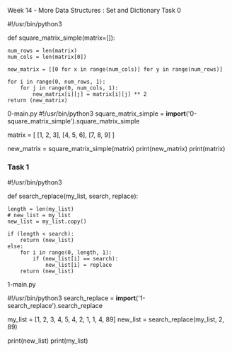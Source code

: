 Week 14 - More Data Structures : Set and Dictionary
Task 0

#!/usr/bin/python3


def square_matrix_simple(matrix=[]):

    num_rows = len(matrix)
    num_cols = len(matrix[0])

    new_matrix = [[0 for x in range(num_cols)] for y in range(num_rows)]

    for i in range(0, num_rows, 1):
        for j in range(0, num_cols, 1):
            new_matrix[i][j] = matrix[i][j] ** 2
    return (new_matrix)

0-main.py
#!/usr/bin/python3
square_matrix_simple = __import__('0-square_matrix_simple').square_matrix_simple

matrix = [
    [1, 2, 3],
    [4, 5, 6],
    [7, 8, 9]
]

new_matrix = square_matrix_simple(matrix)
print(new_matrix)
print(matrix)

### Task 1

#!/usr/bin/python3


def search_replace(my_list, search, replace):

    length = len(my_list)
    # new_list = my_list
    new_list = my_list.copy()

    if (length < search):
        return (new_list)
    else:
        for i in range(0, length, 1):
            if (new_list[i] == search):
                new_list[i] = replace
        return (new_list)

1-main.py

#!/usr/bin/python3
search_replace = __import__('1-search_replace').search_replace

my_list = [1, 2, 3, 4, 5, 4, 2, 1, 1, 4, 89]
new_list = search_replace(my_list, 2, 89)

print(new_list)
print(my_list)